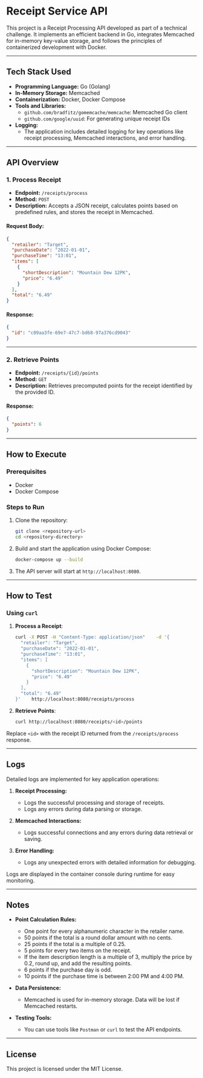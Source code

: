 
# Receipt Service API

This project is a Receipt Processing API developed as part of a technical challenge. It implements an efficient backend in Go, integrates Memcached for in-memory key-value storage, and follows the principles of containerized development with Docker.

---

## Tech Stack Used

- **Programming Language:** Go (Golang)
- **In-Memory Storage:** Memcached
- **Containerization:** Docker, Docker Compose
- **Tools and Libraries:**
  - `github.com/bradfitz/gomemcache/memcache`: Memcached Go client
  - `github.com/google/uuid`: For generating unique receipt IDs
- **Logging:**
  - The application includes detailed logging for key operations like receipt processing, Memcached interactions, and error handling.

---

## API Overview

### 1. **Process Receipt**

- **Endpoint:** `/receipts/process`
- **Method:** `POST`
- **Description:** Accepts a JSON receipt, calculates points based on predefined rules, and stores the receipt in Memcached.

#### Request Body:
```json
{
  "retailer": "Target",
  "purchaseDate": "2022-01-01",
  "purchaseTime": "13:01",
  "items": [
    {
      "shortDescription": "Mountain Dew 12PK",
      "price": "6.49"
    }
  ],
  "total": "6.49"
}
```

#### Response:
```json
{
  "id": "c09aa3fe-69e7-47c7-bd68-97a376cd9043"
}
```

---

### 2. **Retrieve Points**

- **Endpoint:** `/receipts/{id}/points`
- **Method:** `GET`
- **Description:** Retrieves precomputed points for the receipt identified by the provided ID.

#### Response:
```json
{
  "points": 6
}
```

---

## How to Execute

### Prerequisites
- Docker
- Docker Compose

### Steps to Run

1. Clone the repository:
   ```bash
   git clone <repository-url>
   cd <repository-directory>
   ```

2. Build and start the application using Docker Compose:
   ```bash
   docker-compose up --build
   ```

3. The API server will start at `http://localhost:8080`.

---

## How to Test

### Using `curl`

1. **Process a Receipt**:
   ```bash
   curl -X POST -H "Content-Type: application/json"    -d '{
     "retailer": "Target",
     "purchaseDate": "2022-01-01",
     "purchaseTime": "13:01",
     "items": [
       {
         "shortDescription": "Mountain Dew 12PK",
         "price": "6.49"
       }
     ],
     "total": "6.49"
   }'    http://localhost:8080/receipts/process
   ```

2. **Retrieve Points**:
   ```bash
   curl http://localhost:8080/receipts/<id>/points
   ```

Replace `<id>` with the receipt ID returned from the `/receipts/process` response.

---

## Logs

Detailed logs are implemented for key application operations:

1. **Receipt Processing:**
   - Logs the successful processing and storage of receipts.
   - Logs any errors during data parsing or storage.

2. **Memcached Interactions:**
   - Logs successful connections and any errors during data retrieval or saving.

3. **Error Handling:**
   - Logs any unexpected errors with detailed information for debugging.

Logs are displayed in the container console during runtime for easy monitoring.

---

## Notes

- **Point Calculation Rules:**
  - One point for every alphanumeric character in the retailer name.
  - 50 points if the total is a round dollar amount with no cents.
  - 25 points if the total is a multiple of 0.25.
  - 5 points for every two items on the receipt.
  - If the item description length is a multiple of 3, multiply the price by 0.2, round up, and add the resulting points.
  - 6 points if the purchase day is odd.
  - 10 points if the purchase time is between 2:00 PM and 4:00 PM.

- **Data Persistence:**
  - Memcached is used for in-memory storage. Data will be lost if Memcached restarts.

- **Testing Tools:**
  - You can use tools like `Postman` or `curl` to test the API endpoints.

---

## License

This project is licensed under the MIT License.
